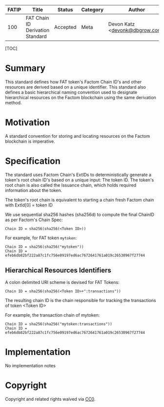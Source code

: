 | FATIP | Title                            | Status   | Category | Author                          | Created   |
| ----- | -------------------------------- | -------- | -------- | ------------------------------- | --------- |
| 100   | FAT Chain ID Derivation Standard | Accepted | Meta     | Devon Katz \<devonk@dbgrow.com> | 8-17-2018 |


[TOC]

# Summary

This standard defines how FAT token's Factom Chain ID's and other resources are
derived based on a unique identifier. This standard also defines a basic
hierarchical naming convention used to designate hierarchical resources on the
Factom blockchain using the same derivation method.


# Motivation

A standard convention for storing and locating resources on the Factom
blockchain is imperative.


# Specification

The standard uses Factom Chain's ExtIDs to deterministically generate a token's
root chain ID's based on a unique input: The token ID. The token's root chain
is also called the Issuance chain, which holds required information about the
token.

The token's root chain is equivalent to starting a chain fresh Factom chain
with ExtId[0] = token ID

We use sequential sha256 hashes (sha256d) to compute the final ChainID as per
Factom's Chain Spec:

```
Chain ID = sha256(sha256(<Token ID>))
```

For example, for FAT token `mytoken`:

```
Chain ID = sha256(sha256("mytoken"))
Chain ID = efeb6db82bf222a87c1fc756e09197ed6ac7672641761a019c26530967f27744
```


## Hierarchical Resources Identifiers

A colon delimited URI scheme is devised for FAT Tokens:

```
Chain ID = sha256(sha256(<Token ID>+":transactions"))
```

The resulting chain ID is the chain responsible for tracking the transactions
of token \<Token ID>

For example, the transaction chain of mytoken:

```
Chain ID = sha256(sha256("mytoken:transactions"))
Chain ID = efeb6db82bf222a87c1fc756e09197ed6ac7672641761a019c26530967f27744
```


# Implementation

No implementation notes

# Copyright

Copyright and related rights waived via
[CC0](https://creativecommons.org/publicdomain/zero/1.0/).
